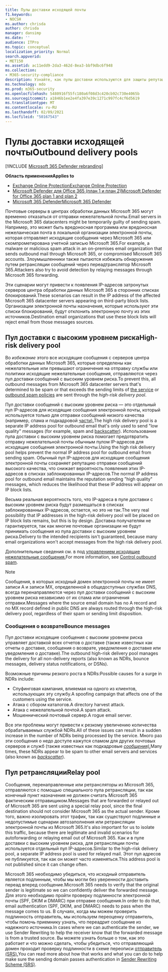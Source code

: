 ```yaml
---
title: Пулы доставки исходящей почты
f1.keywords:
- NOCSH
ms.author: chrisda
author: chrisda
manager: dansimp
ms.date: ''
audience: ITPro
ms.topic: conceptual
localization_priority: Normal
search.appverid:
- MET150
ms.assetid: ac11edd9-2da3-462d-8ea3-bbf9dbc6f948
ms.collection:
- M365-security-compliance
description: Узнайте, как пулы доставки используются для защиты репутации почтовых серверов в центрах обработки данных Microsoft 365.
ms.technology: mdo
ms.prod: m365-security
ms.openlocfilehash: 5480916f55fc180a6f08d3c420cb92c730e4065b
ms.sourcegitcommit: a1846b1ee2e4fa397e39c1271c997fc4cf6d5619
ms.translationtype: MT
ms.contentlocale: ru-RU
ms.lasthandoff: 02/09/2021
ms.locfileid: "50167543"
---
```

# <a name="outbound-delivery-pools"></a><span data-ttu-id="76b52-103">Пулы доставки исходящей почты</span><span class="sxs-lookup"><span data-stu-id="76b52-103">Outbound delivery pools</span></span>

[!INCLUDE [Microsoft 365 Defender rebranding](../includes/microsoft-defender-for-office.md)]

<span data-ttu-id="76b52-104">**Область применения**</span><span class="sxs-lookup"><span data-stu-id="76b52-104">**Applies to**</span></span>
- [<span data-ttu-id="76b52-105">Exchange Online Protection</span><span class="sxs-lookup"><span data-stu-id="76b52-105">Exchange Online Protection</span></span>](https://go.microsoft.com/fwlink/?linkid=2148611)
- [<span data-ttu-id="76b52-106">Microsoft Defender для Office 365 (план 1 и план 2)</span><span class="sxs-lookup"><span data-stu-id="76b52-106">Microsoft Defender for Office 365 plan 1 and plan 2</span></span>](https://go.microsoft.com/fwlink/?linkid=2148715)
- [<span data-ttu-id="76b52-107">Microsoft 365 Defender</span><span class="sxs-lookup"><span data-stu-id="76b52-107">Microsoft 365 Defender</span></span>](https://go.microsoft.com/fwlink/?linkid=2118804)

<span data-ttu-id="76b52-108">Почтовые серверы в центрах обработки данных Microsoft 365 могут временно отказаться от отправки нежелательной почты.</span><span class="sxs-lookup"><span data-stu-id="76b52-108">Email servers in the Microsoft 365 datacenters might be temporarily guilty of sending spam.</span></span> <span data-ttu-id="76b52-109">Например, это может быть вредоносная программа или вредоносная нежелаическая почта в локальной организации электронной почты, которая отправляет исходящие сообщения через Microsoft 365 или скомпрометирована учетной записью Microsoft 365.</span><span class="sxs-lookup"><span data-stu-id="76b52-109">For example, a malware or malicious spam attack in an on-premises email organization that sends outbound mail through Microsoft 365, or compromised Microsoft 365 accounts.</span></span> <span data-ttu-id="76b52-110">Злоумышленники также пытаются избежать обнаружения путем ретрансляции сообщений через переадтранслятор Microsoft 365.</span><span class="sxs-lookup"><span data-stu-id="76b52-110">Attackers also try to avoid detection by relaying messages through Microsoft 365 forwarding.</span></span>

<span data-ttu-id="76b52-111">Эти сценарии могут привести к появления IP-адресов затронутых серверов центра обработки данных Microsoft 365 в сторонних списках блокирований.</span><span class="sxs-lookup"><span data-stu-id="76b52-111">These scenarios can result in the IP address of the affected Microsoft 365 datacenter servers appearing on third-party block lists.</span></span> <span data-ttu-id="76b52-112">Организации электронной почты назначения, которые используют эти списки блокирований, будут отклонить электронную почту из этих источников.</span><span class="sxs-lookup"><span data-stu-id="76b52-112">Destination email organizations that use these block lists will reject email from those messages sources.</span></span>

## <a name="high-risk-delivery-pool"></a><span data-ttu-id="76b52-113">Пул доставки с высоким уровнем риска</span><span class="sxs-lookup"><span data-stu-id="76b52-113">High-risk delivery pool</span></span>
<span data-ttu-id="76b52-114">Во _избежание_ этого все исходящие сообщения с серверов центра обработки данных Microsoft 365, которые определены [](https://docs.microsoft.com/office365/servicedescriptions/exchange-online-service-description/exchange-online-limits#sending-limits-across-office-365-options) как [](configure-the-outbound-spam-policy.md) нежелательные или превышают ограничения на отправку службы или политики исходящие нежелательные сообщения, отправляются через пул доставки сообщений с высоким уровнем риска.</span><span class="sxs-lookup"><span data-stu-id="76b52-114">To prevent this, all outbound messages from Microsoft 365 datacenter servers that's determined to be spam or that exceeds the sending limits of [the service](https://docs.microsoft.com/office365/servicedescriptions/exchange-online-service-description/exchange-online-limits#sending-limits-across-office-365-options) or [outbound spam policies](configure-the-outbound-spam-policy.md) are sent through the _high-risk delivery pool_.</span></span>

<span data-ttu-id="76b52-115">Пул доставки сообщений с высоким уровнем риска — это отдельный пул IP-адресов для исходящие сообщения электронной почты, который используется только для отправки сообщений низкого качества (например, спама и подкадровой [части).](backscatter-messages-and-eop.md)</span><span class="sxs-lookup"><span data-stu-id="76b52-115">The high risk delivery pool is a separate IP address pool for outbound email that's only used to send "low quality" messages (for example, spam and [backscatter](backscatter-messages-and-eop.md)).</span></span> <span data-ttu-id="76b52-116">Использование пула доставки с высоким уровнем риска помогает предотвратить отправку нежелательной почты обычным пулом IP-адресов для исходящие сообщения электронной почты.</span><span class="sxs-lookup"><span data-stu-id="76b52-116">Using the high risk delivery pool helps prevent the normal IP address pool for outbound email from sending spam.</span></span> <span data-ttu-id="76b52-117">Обычный пул IP-адресов для исходящие сообщения электронной почты сохраняет репутацию отправки сообщений высокого качества, что снижает вероятность появления этих IP-адресов в списках заблокированных IP-адресов.</span><span class="sxs-lookup"><span data-stu-id="76b52-117">The normal IP address pool for outbound email maintains the reputation sending "high quality" messages, which reduces the likelihood that these IP address will appear on IP block lists.</span></span>

<span data-ttu-id="76b52-118">Весьма реальная вероятность того, что IP-адреса в пуле доставки с высоким уровнем риска будут размещаться в списках заблокированных IP-адресов, остается, но это не так.</span><span class="sxs-lookup"><span data-stu-id="76b52-118">The very real possibility that IP addresses in the high-risk delivery pool will be placed on IP block lists remains, but this is by design.</span></span> <span data-ttu-id="76b52-119">Доставка получателям не гарантируется, так как многие почтовые организации не будут принимать сообщения из пула доставки с высоким уровнем риска.</span><span class="sxs-lookup"><span data-stu-id="76b52-119">Delivery to the intended recipients isn't guaranteed, because many email organizations won't accept messages from the high risk delivery pool.</span></span>

<span data-ttu-id="76b52-120">Дополнительные сведения см. в под [управлением исходящие нежелательные сообщения.](outbound-spam-controls.md)</span><span class="sxs-lookup"><span data-stu-id="76b52-120">For more information, see [Control outbound spam](outbound-spam-controls.md).</span></span>

> [!NOTE]
> <span data-ttu-id="76b52-121">Сообщения, в которых исходный домен электронной почты не имеет записи A и записи MX, определенной в общедоступных службах DNS, всегда перенаправляются через пул доставки сообщений с высоким уровнем риска независимо от их спама или ограничения отправки.</span><span class="sxs-lookup"><span data-stu-id="76b52-121">Messages where the source email domain has no A record and no MX record defined in public DNS are always routed through the high-risk delivery pool, regardless of their spam or sending limit disposition.</span></span>

### <a name="bounce-messages"></a><span data-ttu-id="76b52-122">Сообщения о возврате</span><span class="sxs-lookup"><span data-stu-id="76b52-122">Bounce messages</span></span>

<span data-ttu-id="76b52-123">Пул доставки исходящие сообщения с высоким уровнем риска управляет доставкой всех отчетов о доставке (также известных как отчеты о доставке, сообщения о возврате, уведомления о доставке или уведомления о доставке).</span><span class="sxs-lookup"><span data-stu-id="76b52-123">The outbound high-risk delivery pool manages the delivery for all non-delivery reports (also known as NDRs, bounce messages, delivery status notifications, or DSNs).</span></span>

<span data-ttu-id="76b52-124">Возможные причины резкого роста в NDRs:</span><span class="sxs-lookup"><span data-stu-id="76b52-124">Possible causes for a surge in NDRs include:</span></span>

- <span data-ttu-id="76b52-125">Спуфинговая кампания, влияемая на одного из клиентов, использующих эту службу.</span><span class="sxs-lookup"><span data-stu-id="76b52-125">A spoofing campaign that affects one of the customers using the service.</span></span>
- <span data-ttu-id="76b52-126">Атака с сбором каталогов.</span><span class="sxs-lookup"><span data-stu-id="76b52-126">A directory harvest attack.</span></span>
- <span data-ttu-id="76b52-127">Атака с нежелательной почтой.</span><span class="sxs-lookup"><span data-stu-id="76b52-127">A spam attack.</span></span>
- <span data-ttu-id="76b52-128">Мошеннический почтовый сервер.</span><span class="sxs-lookup"><span data-stu-id="76b52-128">A rogue email server.</span></span>

<span data-ttu-id="76b52-129">Все эти проблемы могут привести к резкому увеличению количества обрабатываемых службой NDRs.</span><span class="sxs-lookup"><span data-stu-id="76b52-129">All of these issues can result in a sudden increase in the number of NDRs being processed by the service.</span></span> <span data-ttu-id="76b52-130">Много раз эти сообщения о недо доступе кажутся спамом для других почтовых серверов и служб (также известных как подкадровые _[сообщения).](backscatter-messages-and-eop.md)_</span><span class="sxs-lookup"><span data-stu-id="76b52-130">Many times, these NDRs appear to be spam to other email servers and services (also known as _[backscatter](backscatter-messages-and-eop.md)_).</span></span>

## <a name="relay-pool"></a><span data-ttu-id="76b52-131">Пул ретрансляции</span><span class="sxs-lookup"><span data-stu-id="76b52-131">Relay pool</span></span>

<span data-ttu-id="76b52-132">Сообщения, перенаправленные или ретрансляторы из Microsoft 365, отправляются с помощью специального пула ретрансляции, так как конечный пункт назначения не должен считать Microsoft 365 фактическим отправищиком.</span><span class="sxs-lookup"><span data-stu-id="76b52-132">Messages that are forwarded or relayed out of Microsoft 365 are sent using a special relay pool, since the final destination should not consider Microsoft 365 as the actual sender.</span></span> <span data-ttu-id="76b52-133">Кроме того, важно изолировать этот трафик, так как существуют подлинные и недопустимые сценарии автозаполнения или ретрансляции электронной почты из Microsoft 365.</span><span class="sxs-lookup"><span data-stu-id="76b52-133">It's also important for us to isolate this traffic, because there are legitimate and invalid scenarios for autoforwarding or relaying email out of Microsoft 365.</span></span> <span data-ttu-id="76b52-134">Как и в пуле доставки с высоким уровнем риска, для ретрансляции почты используется отдельный пул IP-адресов.</span><span class="sxs-lookup"><span data-stu-id="76b52-134">Similar to the high-risk delivery pool, a separate IP address pool is used for relayed mail.</span></span> <span data-ttu-id="76b52-135">Этот пул адресов не публикуется, так как он может часто изменяться.</span><span class="sxs-lookup"><span data-stu-id="76b52-135">This address pool is not published since it can change often.</span></span>

<span data-ttu-id="76b52-136">Microsoft 365 необходимо убедиться, что исходный отправитель является подлинным, чтобы мы могли без уверенности доставить переад вперед сообщение.</span><span class="sxs-lookup"><span data-stu-id="76b52-136">Microsoft 365 needs to verify that the original sender is legitimate so we can confidently deliver the forwarded message.</span></span> <span data-ttu-id="76b52-137">Для этого необходимо пройти проверку подлинности электронной почты (SPF, DKIM и DMARC) при отправке сообщения.</span><span class="sxs-lookup"><span data-stu-id="76b52-137">In order to do that, email authentication (SPF, DKIM, and DMARC) needs to pass when the message comes to us.</span></span> <span data-ttu-id="76b52-138">В случаях, когда мы можем проверить подлинность отправитель, мы используем переоценку отправитель, чтобы помочь приемнику узнать, что переадрит сообщение из надежного источника.</span><span class="sxs-lookup"><span data-stu-id="76b52-138">In cases where we can authenticate the sender, we use Sender Rewriting to help the receiver know that the forwarded message is from a trusted source.</span></span> <span data-ttu-id="76b52-139">Вы можете узнать больше о том, как это работает и что можно сделать, чтобы убедиться, что отправляющий домен проходит проверку подлинности в схеме переописи [отправитель (SRS).](https://docs.microsoft.com/office365/troubleshoot/antispam/sender-rewriting-scheme)</span><span class="sxs-lookup"><span data-stu-id="76b52-139">You can read more about how that works and what you can do to help make sure the sending domain passes authentication in [Sender Rewriting Scheme (SRS)](https://docs.microsoft.com/office365/troubleshoot/antispam/sender-rewriting-scheme).</span></span>
